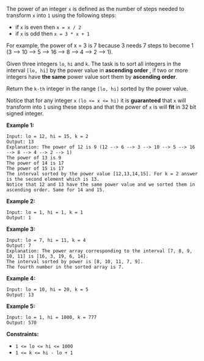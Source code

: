 The power of an integer `x` is defined as the number of steps needed to
transform `x` into `1` using the following steps:

  * if `x` is even then `x = x / 2`
  * if `x` is odd then `x = 3 * x + 1`

For example, the power of x = 3 is 7 because 3 needs 7 steps to become 1 (3
--> 10 --> 5 --> 16 --> 8 --> 4 --> 2 --> 1).

Given three integers `lo`, `hi` and `k`. The task is to sort all integers in
the interval `[lo, hi]` by the power value in **ascending order** , if two or
more integers have **the same** power value sort them by **ascending order**.

Return the `k-th` integer in the range `[lo, hi]` sorted by the power value.

Notice that for any integer `x` `(lo <= x <= hi)` it is **guaranteed** that
`x` will transform into `1` using these steps and that the power of `x` is
will **fit** in 32 bit signed integer.



**Example 1:**

    
    
    Input: lo = 12, hi = 15, k = 2
    Output: 13
    Explanation: The power of 12 is 9 (12 --> 6 --> 3 --> 10 --> 5 --> 16 --> 8 --> 4 --> 2 --> 1)
    The power of 13 is 9
    The power of 14 is 17
    The power of 15 is 17
    The interval sorted by the power value [12,13,14,15]. For k = 2 answer is the second element which is 13.
    Notice that 12 and 13 have the same power value and we sorted them in ascending order. Same for 14 and 15.
    

**Example 2:**

    
    
    Input: lo = 1, hi = 1, k = 1
    Output: 1
    

**Example 3:**

    
    
    Input: lo = 7, hi = 11, k = 4
    Output: 7
    Explanation: The power array corresponding to the interval [7, 8, 9, 10, 11] is [16, 3, 19, 6, 14].
    The interval sorted by power is [8, 10, 11, 7, 9].
    The fourth number in the sorted array is 7.
    

**Example 4:**

    
    
    Input: lo = 10, hi = 20, k = 5
    Output: 13
    

**Example 5:**

    
    
    Input: lo = 1, hi = 1000, k = 777
    Output: 570
    



**Constraints:**

  * `1 <= lo <= hi <= 1000`
  * `1 <= k <= hi - lo + 1`

